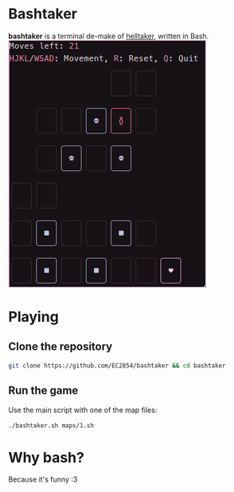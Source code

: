 # Bashtaker
**bashtaker** is a terminal de-make of [helltaker](https://store.steampowered.com/app/1289310/Helltaker/), written in Bash.
![screenshot](screenshots/1.png) 

# Playing
## Clone the repository 
```sh
git clone https://github.com/EC2854/bashtaker && cd bashtaker
```
## Run the game
Use the main script with one of the map files:
```sh
./bashtaker.sh maps/1.sh
```

# Why bash? 
Because it's funny :3
